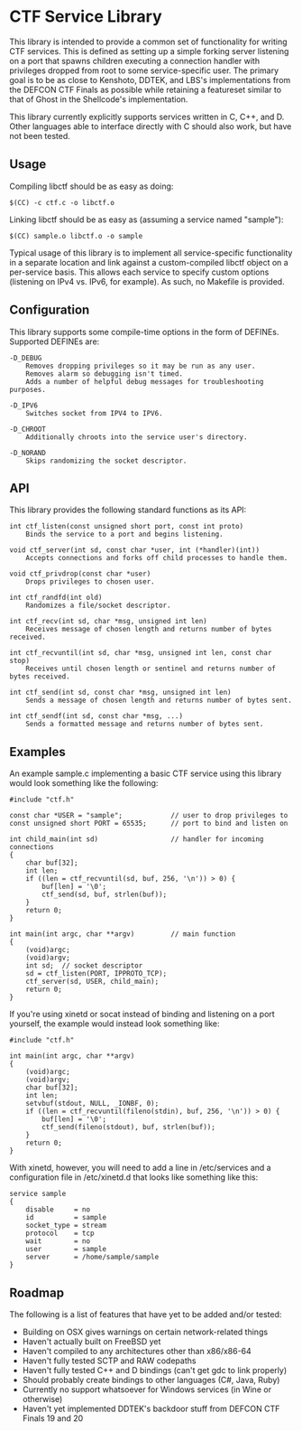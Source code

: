 # CTF Service Library #

This library is intended to provide a common set of functionality for writing
CTF services. This is defined as setting up a simple forking server listening
on a port that spawns children executing a connection handler with privileges
dropped from root to some service-specific user. The primary goal is to be as
close to Kenshoto, DDTEK, and LBS's implementations from the DEFCON CTF Finals
as possible while retaining a featureset similar to that of Ghost in the
Shellcode's implementation.

This library currently explicitly supports services written in C, C++, and D.
Other languages able to interface directly with C should also work, but have
not been tested.


## Usage ##

Compiling libctf should be as easy as doing:

```
$(CC) -c ctf.c -o libctf.o
```

Linking libctf should be as easy as (assuming a service named "sample"):

```
$(CC) sample.o libctf.o -o sample
```

Typical usage of this library is to implement all service-specific
functionality in a separate location and link against a custom-compiled
libctf object on a per-service basis. This allows each service to specify
custom options (listening on IPv4 vs. IPv6, for example). As such, no Makefile
is provided.


## Configuration ##

This library supports some compile-time options in the form of DEFINEs.
Supported DEFINEs are:

```
-D_DEBUG
    Removes dropping privileges so it may be run as any user.
    Removes alarm so debugging isn't timed.
    Adds a number of helpful debug messages for troubleshooting purposes.

-D_IPV6
    Switches socket from IPV4 to IPV6.

-D_CHROOT
    Additionally chroots into the service user's directory.

-D_NORAND
    Skips randomizing the socket descriptor.
```


## API ##

This library provides the following standard functions as its API:

```
int ctf_listen(const unsigned short port, const int proto)
    Binds the service to a port and begins listening.

void ctf_server(int sd, const char *user, int (*handler)(int))
    Accepts connections and forks off child processes to handle them.

void ctf_privdrop(const char *user)
    Drops privileges to chosen user.

int ctf_randfd(int old)
    Randomizes a file/socket descriptor.

int ctf_recv(int sd, char *msg, unsigned int len)
    Receives message of chosen length and returns number of bytes received.

int ctf_recvuntil(int sd, char *msg, unsigned int len, const char stop)
    Receives until chosen length or sentinel and returns number of bytes received.

int ctf_send(int sd, const char *msg, unsigned int len)
    Sends a message of chosen length and returns number of bytes sent.

int ctf_sendf(int sd, const char *msg, ...)
    Sends a formatted message and returns number of bytes sent.
```


## Examples ##

An example sample.c implementing a basic CTF service using this library
would look something like the following:

```
#include "ctf.h"

const char *USER = "sample";            // user to drop privileges to
const unsigned short PORT = 65535;      // port to bind and listen on

int child_main(int sd)                  // handler for incoming connections
{
    char buf[32];
    int len;
    if ((len = ctf_recvuntil(sd, buf, 256, '\n')) > 0) {
        buf[len] = '\0';
        ctf_send(sd, buf, strlen(buf));
    }
    return 0;
}

int main(int argc, char **argv)         // main function
{
    (void)argc;
    (void)argv;
    int sd;  // socket descriptor
    sd = ctf_listen(PORT, IPPROTO_TCP);
    ctf_server(sd, USER, child_main);
    return 0;
}
```

If you're using xinetd or socat instead of binding and listening on a port
yourself, the example would instead look something like:

```
#include "ctf.h"

int main(int argc, char **argv)
{
    (void)argc;
    (void)argv;
    char buf[32];
    int len;
    setvbuf(stdout, NULL, _IONBF, 0);
    if ((len = ctf_recvuntil(fileno(stdin), buf, 256, '\n')) > 0) {
        buf[len] = '\0';
        ctf_send(fileno(stdout), buf, strlen(buf));
    }
    return 0;
}
```

With xinetd, however, you will need to add a line in /etc/services and a
configuration file in /etc/xinetd.d that looks like something like this:

```
service sample
{
    disable     = no
    id          = sample
    socket_type = stream
    protocol    = tcp
    wait        = no
    user        = sample
    server      = /home/sample/sample
}
```


## Roadmap ##

The following is a list of features that have yet to be added and/or tested:

* Building on OSX gives warnings on certain network-related things
* Haven't actually built on FreeBSD yet
* Haven't compiled to any architectures other than x86/x86-64
* Haven't fully tested SCTP and RAW codepaths
* Haven't fully tested C++ and D bindings (can't get gdc to link properly)
* Should probably create bindings to other languages (C#, Java, Ruby)
* Currently no support whatsoever for Windows services (in Wine or otherwise)
* Haven't yet implemented DDTEK's backdoor stuff from DEFCON CTF Finals 19 and 20

